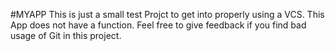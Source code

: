 #MYAPP
This is just a small test Projct to get into properly using a VCS.
This App does not have a function.
Feel free to give feedback if you find bad usage of Git in this project.
